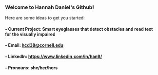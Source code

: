 ### Welcome to Hannah Daniel's Github!

<!--
**HannahDan/HannahDan** is a ✨ _special_ ✨ repository because its `README.md` (this file) appears on your GitHub profile.
-->
Here are some ideas to get you started:

#### - Current Project: Smart eyeglasses that detect obstacles and read text for the visually impaired 
#### - Email: hcd38@cornell.edu
#### - LinkedIn: https://www.linkedin.com/in/han9/
#### - Pronouns: she/her/hers
